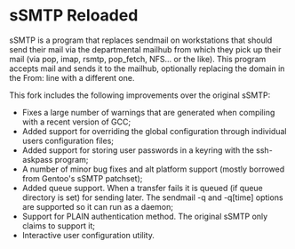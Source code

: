 sSMTP Reloaded
==============

sSMTP is a program that replaces sendmail on workstations that should
send their mail via the departmental mailhub from which they pick up their
mail (via pop, imap, rsmtp, pop_fetch, NFS... or the like).  This program
accepts mail and sends it to the mailhub, optionally replacing the domain in 
the From: line with a different one.

This fork includes the following improvements over the original sSMTP:

* Fixes a large number of warnings that are generated when compiling
  with a recent version of GCC;
* Added support for overriding the global configuration through
  individual users configuration files;
* Added support for storing user passwords in a keyring with the
  ssh-askpass program;
* A number of minor bug fixes and alt platform support (mostly borrowed 
  from Gentoo's sSMTP patchset);
* Added queue support. When a transfer fails it is queued (if queue directory is set)
  for sending later. The sendmail -q and -q[time] options are supported
  so it can run as a daemon;
* Support for PLAIN authentication method. The original sSMTP only claims
  to support it;
* Interactive user configuration utility.
